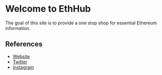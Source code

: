 # Welcome to EthHub

The goal of this site is to provide a one stop shop for essential Ethereum information.

References
----------
* [Website](https://ethhub.io)
* [Twitter](https://twitter.com/ethhub_io)
* [Instagram](https://instagram.com/ethhub_io)
